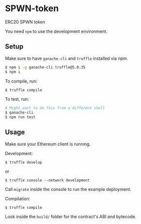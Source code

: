 # SPWN-token

ERC20 SPWN token

You need `npm` to use the development environment.

## Setup

Make sure to have `ganache-cli` and `truffle` installed via npm.

```bash
$ npm i -g ganache-cli truffle@5.0.35
$ npm i
```

To compile, run:

```bash
$ truffle compile
```

To test, run:

```bash
# Might want to do this from a different shell
$ ganache-cli
$ npm run test
```

## Usage
Make sure your Ethereum client is running. 


Development:

```
$ truffle develop
```

or

```
$ truffle console --network development
```

Call `migrate` inside the console to run the example deployment.

Compilation:

```
$ truffle compile
```

Look inside the `build/` folder for the contract's ABI and bytecode.
